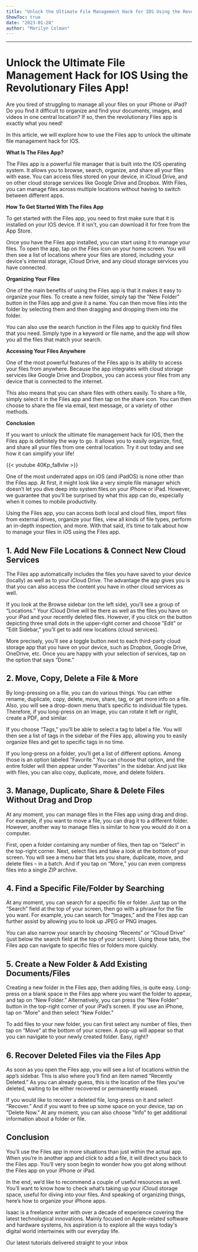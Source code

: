 ```yaml
---
title: "Unlock the Ultimate File Management Hack for IOS Using the Revolutionary Files App!"
ShowToc: true 
date: "2023-01-28"
author: "Marilyn Colman"
---
```

*****
# Unlock the Ultimate File Management Hack for IOS Using the Revolutionary Files App!

Are you tired of struggling to manage all your files on your iPhone or iPad? Do you find it difficult to organize and find your documents, images, and videos in one central location? If so, then the revolutionary Files app is exactly what you need! 

In this article, we will explore how to use the Files app to unlock the ultimate file management hack for IOS.

**What Is The Files App?**

The Files app is a powerful file manager that is built into the IOS operating system. It allows you to browse, search, organize, and share all your files with ease. You can access files stored on your device, in iCloud Drive, and on other cloud storage services like Google Drive and Dropbox. With Files, you can manage files across multiple locations without having to switch between different apps.

**How To Get Started With The Files App**

To get started with the Files app, you need to first make sure that it is installed on your IOS device. If it isn't, you can download it for free from the App Store.

Once you have the Files app installed, you can start using it to manage your files. To open the app, tap on the Files icon on your home screen. You will then see a list of locations where your files are stored, including your device's internal storage, iCloud Drive, and any cloud storage services you have connected.

**Organizing Your Files**

One of the main benefits of using the Files app is that it makes it easy to organize your files. To create a new folder, simply tap the "New Folder" button in the Files app and give it a name. You can then move files into the folder by selecting them and then dragging and dropping them into the folder.

You can also use the search function in the Files app to quickly find files that you need. Simply type in a keyword or file name, and the app will show you all the files that match your search.

**Accessing Your Files Anywhere**

One of the most powerful features of the Files app is its ability to access your files from anywhere. Because the app integrates with cloud storage services like Google Drive and Dropbox, you can access your files from any device that is connected to the internet.

This also means that you can share files with others easily. To share a file, simply select it in the Files app and then tap on the share icon. You can then choose to share the file via email, text message, or a variety of other methods.

**Conclusion**

If you want to unlock the ultimate file management hack for IOS, then the Files app is definitely the way to go. It allows you to easily organize, find, and share all your files from one central location. Try it out today and see how it can simplify your life!

{{< youtube 40Kp_fa8vIw >}} 



One of the most underrated apps on iOS (and iPadOS) is none other than the Files app. At first, it might look like a very simple file manager which doesn’t let you dive deep into system files on your iPhone or iPad. However, we guarantee that you’ll be surprised by what this app can do, especially when it comes to mobile productivity. 
 
Using the Files app, you can access both local and cloud files, import files from external drives, organize your files, view all kinds of file types, perform an in-depth inspection, and more. With that said, it’s time to talk about how to manage your files in iOS using the Files app.
 
## 1. Add New File Locations & Connect New Cloud Services
 
The Files app automatically includes the files you have saved to your device (locally) as well as to your iCloud Drive. The advantage the app gives you is that you can also access the content you have in other cloud services as well.
 
If you look at the Browse sidebar (on the left side), you’ll see a group of “Locations.” Your iCloud Drive will be there as well as the files you have on your iPad and your recently deleted files. However, if you click on the button depicting three small dots in the upper-right corner and choose “Edit” or “Edit Sidebar,” you’ll get to add new locations (cloud services). 
 
More precisely, you’ll see a toggle button next to each third-party cloud storage app that you have on your device, such as Dropbox, Google Drive, OneDrive, etc. Once you are happy with your selection of services, tap on the option that says “Done.”
 
## 2. Move, Copy, Delete a File & More
 
By long-pressing on a file, you can do various things. You can either rename, duplicate, copy, delete, move, share, tag, or get more info on a file. Also, you will see a drop-down menu that’s specific to individual file types. Therefore, if you long-press on an image, you can rotate it left or right, create a PDF, and similar.
 
If you choose “Tags,” you’ll be able to select a tag to label a file. You will then see a list of tags in the sidebar of the Files app, allowing you to easily organize files and get to specific tags in no time. 
 
If you long-press on a folder, you’ll get a list of different options. Among those is an option labeled “Favorite.” You can choose that option, and the entire folder will then appear under “Favorites” in the sidebar. And just like with files, you can also copy, duplicate, move, and delete folders. 
 
## 3. Manage, Duplicate, Share & Delete Files Without Drag and Drop
 
At any moment, you can manage files in the Files app using drag and drop. For example, if you want to move a file, you can drag it to a different folder. However, another way to manage files is similar to how you would do it on a computer. 
 
First, open a folder containing any number of files, then tap on “Select” in the top-right corner. Next, select files and take a look at the bottom of your screen. You will see a menu bar that lets you share, duplicate, move, and delete files – in a batch. And if you tap on “More,” you can even compress files into a single ZIP archive. 
 
## 4. Find a Specific File/Folder by Searching
 
At any moment, you can search for a specific file or folder. Just tap on the “Search” field at the top of your screen, then go with a phrase for the file you want. For example, you can search for “Images,” and the Files app can further assist by allowing you to look up JPEG or PNG images. 
 
You can also narrow your search by choosing “Recents” or “iCloud Drive” (just below the search field at the top of your screen). Using those tabs, the Files app can navigate to specific files or folders more quickly. 
 
## 5. Create a New Folder & Add Existing Documents/Files
 
Creating a new folder in the Files app, then adding files, is quite easy. Long-press on a blank space in the Files app where you want the folder to appear, and tap on “New Folder.” Alternatively, you can press the “New Folder” button in the top-right corner of your iPad’s screen. If you use an iPhone, tap on “More” and then select “New Folder.”
 
To add files to your new folder, you can first select any number of files, then tap on “Move” at the bottom of your screen. A pop-up will appear so that you can navigate to your newly created folder. Easy, right?
 
## 6. Recover Deleted Files via the Files App
 
As soon as you open the Files app, you will see a list of locations within the app’s sidebar. This is also where you’ll find an item named “Recently Deleted.” As you can already guess, this is the location of the files you’ve deleted, waiting to be either recovered or permanently erased. 
 
If you would like to recover a deleted file, long-press on it and select “Recover.” And if you want to free up some space on your device, tap on “Delete Now.” At any moment, you can also choose “Info” to get additional information about a folder or file. 
 
## Conclusion
 
You’ll use the Files app in more situations than just within the actual app. When you’re in another app and click to add a file, it will direct you back to the Files app. You’ll very soon begin to wonder how you got along without the Files app on your iPhone or iPad. 
 
In the end, we’d like to recommend a couple of useful resources as well. You’ll want to know how to check what’s taking up your iCloud storage space, useful for diving into your files. And speaking of organizing things, here’s how to organize your iPhone apps. 
 
Isaac is a freelance writer with over a decade of experience covering the latest technological innovations. Mainly focused on Apple-related software and hardware systems, his aspiration is to explore all the ways today's digital world intertwines with our everyday life.
 
Our latest tutorials delivered straight to your inbox




